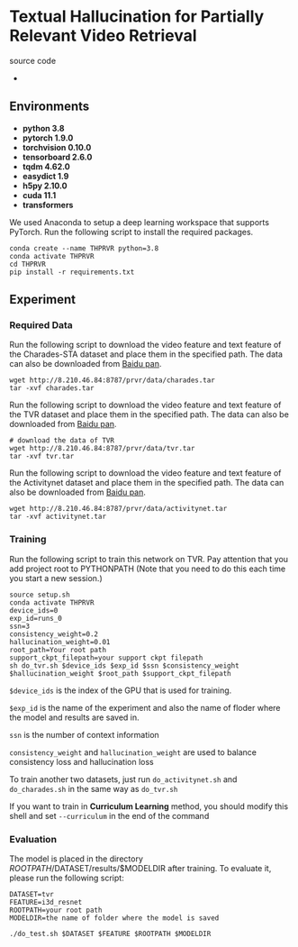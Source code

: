 # Textual Hallucination for Partially Relevant Video Retrieval

source code


* 

## Environments 
* **python 3.8**
* **pytorch 1.9.0**
* **torchvision 0.10.0**
* **tensorboard 2.6.0**
* **tqdm 4.62.0**
* **easydict 1.9**
* **h5py 2.10.0**
* **cuda 11.1**
* **transformers** 

We used Anaconda to setup a deep learning workspace that supports PyTorch. Run the following script to install the required packages.
```
conda create --name THPRVR python=3.8
conda activate THPRVR
cd THPRVR
pip install -r requirements.txt
```

## Experiment

### Required Data

Run the following script to download the video feature and text feature of the Charades-STA dataset and place them in the specified path. The data can also be downloaded from [Baidu pan](https://pan.baidu.com/s/1UNu67hXCbA6ZRnFVPVyJOA?pwd=8bh4). 

```
wget http://8.210.46.84:8787/prvr/data/charades.tar
tar -xvf charades.tar
```

Run the following script to download the video feature and text feature of the TVR dataset and place them in the specified path. The data can also be downloaded from [Baidu pan](https://pan.baidu.com/s/1UNu67hXCbA6ZRnFVPVyJOA?pwd=8bh4).

```
# download the data of TVR
wget http://8.210.46.84:8787/prvr/data/tvr.tar
tar -xvf tvr.tar
```


Run the following script to download the video feature and text feature of the Activitynet dataset and place them in the specified path. The data can also be downloaded from [Baidu pan](https://pan.baidu.com/s/1UNu67hXCbA6ZRnFVPVyJOA?pwd=8bh4). 

```
wget http://8.210.46.84:8787/prvr/data/activitynet.tar
tar -xvf activitynet.tar
```

### Training
Run the following script to train this network on TVR. Pay attention that you add project root to PYTHONPATH (Note that you need to do this each time you start a new session.)
```
source setup.sh
conda activate THPRVR
device_ids=0
exp_id=runs_0
ssn=3
consistency_weight=0.2
hallucination_weight=0.01
root_path=Your root path
support_ckpt_filepath=your support ckpt filepath
sh do_tvr.sh $device_ids $exp_id $ssn $consistency_weight $hallucination_weight $root_path $support_ckpt_filepath
```

`$device_ids` is the index of the GPU that is used for training.

`$exp_id` is the name of the experiment and also the name of floder where the model and results are saved in.

`ssn` is the number of context information

`consistency_weight` and `hallucination_weight` are used to balance consistency loss and hallucination loss

To train another two datasets, just run `do_activitynet.sh` and `do_charades.sh` in the same way as `do_tvr.sh`  

If you want to train in  **Curriculum Learning** method, you should modify this shell and set `--curriculum` in the end of the command

### Evaluation
The model is placed in the directory $ROOTPATH/$DATASET/results/$MODELDIR after training. To evaluate it, please run the following script:
```
DATASET=tvr
FEATURE=i3d_resnet
ROOTPATH=your root path
MODELDIR=the name of folder where the model is saved

./do_test.sh $DATASET $FEATURE $ROOTPATH $MODELDIR
```
